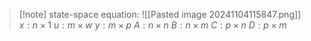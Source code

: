 >[!note] state-space equation:
> ![[Pasted image 20241104115847.png]]
> $x: n \times 1$
> $u: m \times w$
> $y: m \times p$
> $A: n \times n$ 
> $B: n \times m$
> $C: p \times n$
> $D: p \times m$




